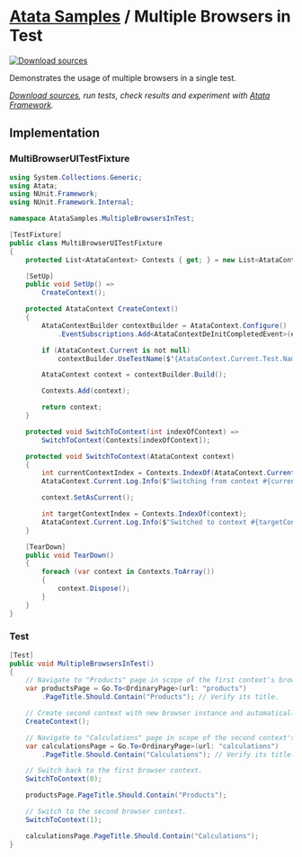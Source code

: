 # [Atata Samples](https://github.com/atata-framework/atata-samples) / Multiple Browsers in Test

[![Download sources](https://img.shields.io/badge/Download-sources-brightgreen.svg)](https://github.com/atata-framework/atata-samples/raw/main/_archives/MultipleBrowsersInTest.zip)

Demonstrates the usage of multiple browsers in a single test.

*[Download sources](https://github.com/atata-framework/atata-samples/raw/main/_archives/MultipleBrowsersInTest.zip), run tests, check results and experiment with [Atata Framework](https://atata.io).*

## Implementation

### MultiBrowserUITestFixture

```cs
using System.Collections.Generic;
using Atata;
using NUnit.Framework;
using NUnit.Framework.Internal;

namespace AtataSamples.MultipleBrowsersInTest;

[TestFixture]
public class MultiBrowserUITestFixture
{
    protected List<AtataContext> Contexts { get; } = new List<AtataContext>();

    [SetUp]
    public void SetUp() =>
        CreateContext();

    protected AtataContext CreateContext()
    {
        AtataContextBuilder contextBuilder = AtataContext.Configure()
            .EventSubscriptions.Add<AtataContextDeInitCompletedEvent>(e => Contexts.Remove(e.Context));

        if (AtataContext.Current is not null)
            contextBuilder.UseTestName($"{AtataContext.Current.Test.Name}[{Contexts.Count}]");

        AtataContext context = contextBuilder.Build();

        Contexts.Add(context);

        return context;
    }

    protected void SwitchToContext(int indexOfContext) =>
        SwitchToContext(Contexts[indexOfContext]);

    protected void SwitchToContext(AtataContext context)
    {
        int currentContextIndex = Contexts.IndexOf(AtataContext.Current);
        AtataContext.Current.Log.Info($"Switching from context #{currentContextIndex}");

        context.SetAsCurrent();

        int targetContextIndex = Contexts.IndexOf(context);
        AtataContext.Current.Log.Info($"Switched to context #{targetContextIndex}");
    }

    [TearDown]
    public void TearDown()
    {
        foreach (var context in Contexts.ToArray())
        {
            context.Dispose();
        }
    }
}

```

### Test

```cs
[Test]
public void MultipleBrowsersInTest()
{
    // Navigate to "Products" page in scope of the first context's browser.
    var productsPage = Go.To<OrdinaryPage>(url: "products")
        .PageTitle.Should.Contain("Products"); // Verify its title.

    // Create second context with new browser instance and automatically switch to it.
    CreateContext();

    // Navigate to "Calculations" page in scope of the second context's browser.
    var calculationsPage = Go.To<OrdinaryPage>(url: "calculations")
        .PageTitle.Should.Contain("Calculations"); // Verify its title.

    // Switch back to the first browser context.
    SwitchToContext(0);

    productsPage.PageTitle.Should.Contain("Products");

    // Switch to the second browser context.
    SwitchToContext(1);

    calculationsPage.PageTitle.Should.Contain("Calculations");
}
```

